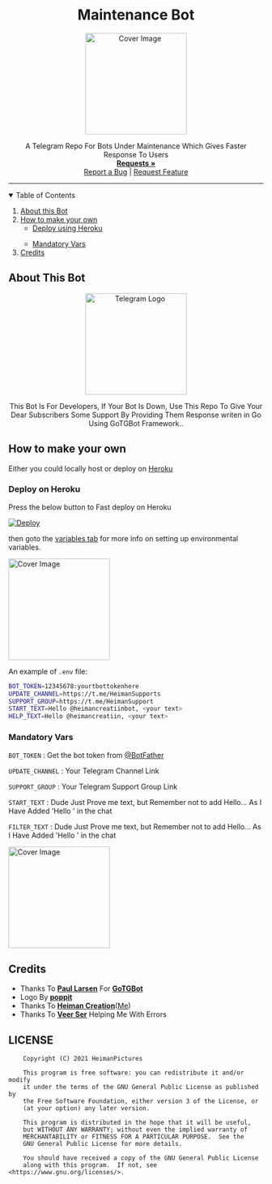 <h1 align="center">Maintenance Bot</h1>
<p align="center">
  <a href="https://github.com/HeimanPictures/GoMaintainanceBot">
    <img src="https://github.com/HeimanPictures/GoMaintainanceBot/blob/master/Maintainance-Bot.png" alt="Cover Image" width="200">
  </a>
<p align="center">
  <a href="https://github.com/HeimanPictures/GoMaintainanceBot">
  </a>
  <p align="center">
    A Telegram Repo For Bots Under Maintenance Which Gives Faster Response To Users
    <br />
    <a href="https://telegram.dog/HeimanSupport"><strong>Requests »</strong></a>
    <br />
    <a href="https://github.com/HeimanPictures/GoMaintainanceBot/issues">Report a Bug</a>
    |
    <a href="https://github.com/HeimanPictures/GoMaintainanceBot/issues">Request Feature</a>
  </p>
</p>

<hr>

<details open="open">
  <summary>Table of Contents</summary>
  <ol>
    <li>
      <a href="#about-this-bot">About this Bot</a>
    </li>
    <li>
      <a href="#how-to-make-your-own">How to make your own</a>
      <ul>
        <li><a href="#deploy-on-heroku">Deploy using Heroku</a></li>
      </ul>
    </li>
    <ul>
      <li><a href="#mandatory-vars">Mandatory Vars</a></li>
    </ul>
    <li><a href="#credits">Credits</a></li>
  </ol>
</details>


## About This Bot

<p align="center">
    <a href="https://github.com/HeimanPictures/GoMaintainanceBot/">
        <img src="https://telegra.ph/file/b15170ea0826d49c730a3.png" height="200" width="200" alt="Telegram Logo">
    </a>
</p>
<p align='center'>
    This Bot Is For Developers, If Your Bot Is Down, Use This Repo To Give Your Dear Subscribers Some Support By Providing Them Response writen in Go Using GoTGBot Framework..
</p>


## How to make your own

Either you could locally host or deploy on [Heroku](https://heroku.com)

### Deploy on Heroku

Press the below button to Fast deploy on Heroku

[![Deploy](https://www.herokucdn.com/deploy/button.svg)](https://heroku.com/deploy?template=https://github.com/HeimanPictures/GoMaintainanceBot/tree/master/)

then goto the <a href="#mandatory-vars">variables tab</a> for more info on setting up environmental variables.

  <a href="https://github.com/HeimanPictures/GoMaintainanceBot">
    <img src="https://github.com/HeimanPictures/GoMaintainanceBot/blob/master/ss/IMG_20210702_124150.jpg" alt="Cover Image" width="200">
  </a>

An example of `.env` file:

```sh
BOT_TOKEN=12345678:yourtbottokenhere
UPDATE_CHANNEL=https://t.me/HeimanSupports
SUPPORT_GROUP=https://t.me/HeimanSupport
START_TEXT=Hello @heimancreatiinbot, <your text>
HELP_TEXT=Hello @heimancreatiin, <your text>
```

### Mandatory Vars

`BOT_TOKEN` : Get the bot token from [@BotFather](https://telegram.dog/BotFather)

`UPDATE_CHANNEL` : Your Telegram Channel Link

`SUPPORT_GROUP` : Your Telegram Support Group Link

`START_TEXT` : Dude Just Prove me text, but Remember not to add Hello... As I Have Added 'Hello <your bot username>' in the chat

`FILTER_TEXT` : Dude Just Prove me text, but Remember not to add Hello... As I Have Added 'Hello <your bot username>' in the chat

  <a href="https://github.com/HeimanPictures/GoMaintainanceBot">
    <img src="https://github.com/HeimanPictures/GoMaintainanceBot/blob/master/ss/IMG_20210702_124342.jpg" alt="Cover Image" width="200">
  </a>


## Credits

- Thanks To <b>[Paul Larsen](https://github.com/PaulSonOfLars/)</b> For <b>[GoTGBot](https://github.com/PaulSonOfLars/gotgbot/v2)</b>
- Logo By <b>[poppit](https://telegram.dog/poppit/)</b>
- Thanks To <b>[Heiman Creation](https://github.com/HeimanPictures/)</b>([Me](https://telegram.dog/HeimanCreation/))
- Thanks To <b>[Veer Ser](https://github.com/anonyindian)</b> Helping Me With Errors
## LICENSE

```
    Copyright (C) 2021 HeimanPictures

    This program is free software: you can redistribute it and/or modify
    it under the terms of the GNU General Public License as published by
    the Free Software Foundation, either version 3 of the License, or
    (at your option) any later version.

    This program is distributed in the hope that it will be useful,
    but WITHOUT ANY WARRANTY; without even the implied warranty of
    MERCHANTABILITY or FITNESS FOR A PARTICULAR PURPOSE.  See the
    GNU General Public License for more details.

    You should have received a copy of the GNU General Public License
    along with this program.  If not, see <https://www.gnu.org/licenses/>.
```

